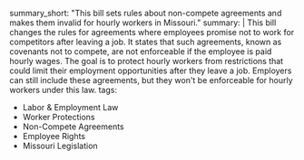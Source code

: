 summary_short: "This bill sets rules about non-compete agreements and makes them invalid for hourly workers in Missouri."
summary: |
  This bill changes the rules for agreements where employees promise not to work for competitors after leaving a job. It states that such agreements, known as covenants not to compete, are not enforceable if the employee is paid hourly wages. The goal is to protect hourly workers from restrictions that could limit their employment opportunities after they leave a job. Employers can still include these agreements, but they won't be enforceable for hourly workers under this law.
tags:
  - Labor & Employment Law
  - Worker Protections
  - Non-Compete Agreements
  - Employee Rights
  - Missouri Legislation
